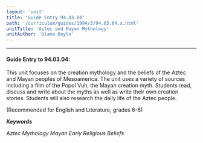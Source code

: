 ```yaml
---
layout: 'unit'
title: 'Guide Entry 94.03.04'
path: '/curriculum/guides/1994/3/94.03.04.x.html'
unitTitle: 'Aztec and Mayan Mythology'
unitAuthor: 'Diana Doyle'
---
```


<body>
<hr/>
 <h4>
  Guide Entry to 94.03.04:
 </h4>
 This unit focuses on the creation mythology and the beliefs of the Aztec and Mayan peoples of Mesoamerica. The unit uses a variety of sources including a film of the Popol Vuh, the Mayan creation myth. Students read, discuss and write about the myths as well as write their own creation stories. Students will also research the daily life of the Aztec people.
 <p>
  (Recommended for English and Literature, grades 6-8)
 </p>
<p>
  <b>
   <i>
    Keywords
   </i>
  </b>
  <br/>
 </p>
 <p>
  <i>
   Aztec Mythology Mayan Early Religious Beliefs
  </i>
 </p>

</body>
